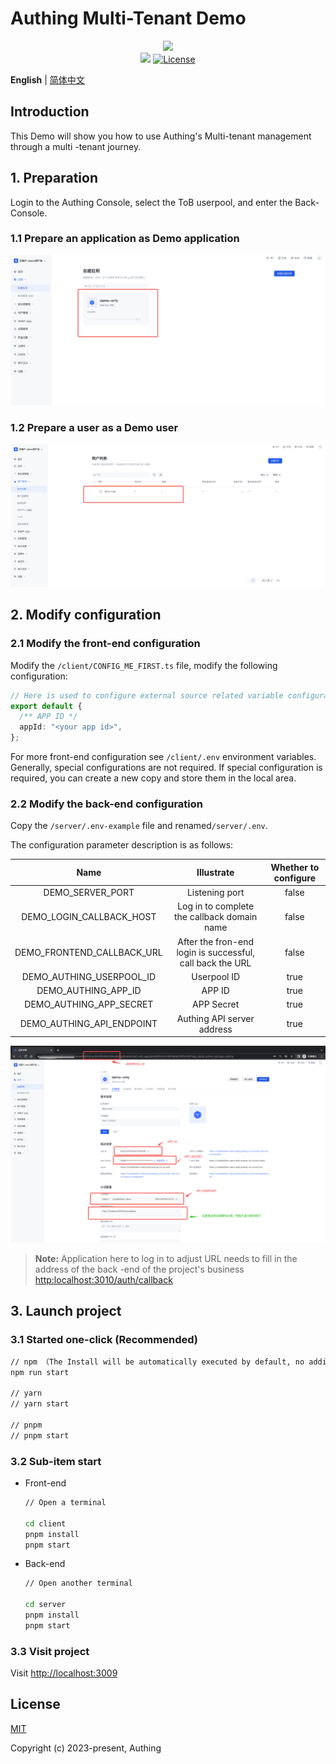 # Authing Multi-Tenant Demo

<div align=center>
  <img width="250" src="https://files.authing.co/authing-console/authing-logo-new-20210924.svg" />
</div>

<div align=center>
  <a href="https://forum.authing.cn/" target="_blank"><img src="https://img.shields.io/badge/chat-forum-blue" /></a>
  <a href="https://opensource.org/licenses/MIT" target="_blank"><img src="https://img.shields.io/badge/License-MIT-success" alt="License"></a>
</div>

**English** | [简体中文](./README.zh-CN.md)

## Introduction

This Demo will show you how to use Authing's Multi-tenant management through a multi -tenant journey.

## 1. Preparation

Login to the Authing Console, select the ToB userpool, and enter the Back-Console.

### 1.1 Prepare an application as Demo application

![image-20230113110756473](assets/README.zh-CN/image-20230113110756473.png)

### 1.2 Prepare a user as a Demo user

![image-20230113111210248](assets/README.zh-CN/image-20230113111210248.png)

## 2. Modify configuration

### 2.1 Modify the front-end configuration

Modify the `/client/CONFIG_ME_FIRST.ts` file, modify the following configuration:

```typescript
// Here is used to configure external source related variable configuration information
export default {
  /** APP ID */
  appId: "<your app id>",
};

```

For more front-end configuration see `/client/.env` environment variables. Generally, special configurations are not required. If special configuration is required, you can create a new copy and store them in the local area.

### 2.2 Modify the back-end configuration

Copy the `/server/.env-example` file and renamed`/server/.env`.

The configuration parameter description is as follows:

|            Name            |        Illustrate          | Whether to configure |
| :------------------------: | :--------------------: | :----------: |
|      DEMO_SERVER_PORT      |     Listening port     |      false      |
|  DEMO_LOGIN_CALLBACK_HOST  |    Log in to complete the callback domain name    |      false      |
| DEMO_FRONTEND_CALLBACK_URL | After the fron-end login is successful, call back the URL |      false      |
|  DEMO_AUTHING_USERPOOL_ID  |       Userpool  ID       |      true      |
|    DEMO_AUTHING_APP_ID     |      APP ID       |      true      |
|  DEMO_AUTHING_APP_SECRET   |    APP Secret     |      true      |
| DEMO_AUTHING_API_ENDPOINT  |  Authing API server address  |      true      |

![image-20230113152420369](assets/README.zh-CN/image-20230113152420369.png)

>**Note:** Application here to log in to adjust URL needs to fill in the address of the back -end of the project's business  <http:localhost:3010/auth/callback>

## 3. Launch project

### 3.1 Started one-click (Recommended)

```sh
// npm （The Install will be automatically executed by default, no additional Install is required）
npm run start

// yarn
// yarn start

// pnpm
// pnpm start

```

### 3.2 Sub-item start

- Front-end

  ```sh
  // Open a terminal
  
  cd client
  pnpm install
  pnpm start
  ```

- Back-end

  ```sh
  // Open another terminal
  
  cd server
  pnpm install
  pnpm start
  ```

### 3.3 Visit project

Visit <http://localhost:3009>

## License

[MIT](https://opensource.org/licenses/MIT)

Copyright (c) 2023-present, Authing
